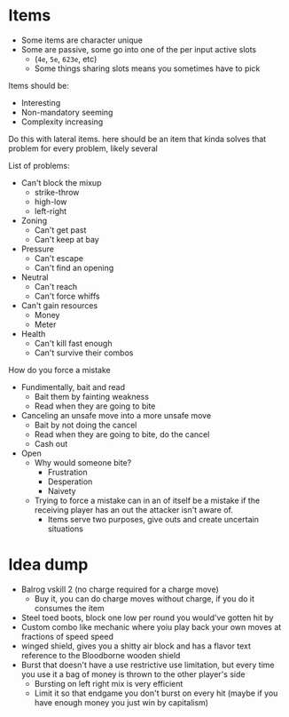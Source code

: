 # Items
- Some items are character unique
- Some are passive, some go into one of the per input active slots
	- (`4e`, `5e`, `623e`, etc)
	- Some things sharing slots means you sometimes have to pick

Items should be:
- Interesting
- Non-mandatory seeming
- Complexity increasing


Do this with lateral items. here should be an item that kinda solves that problem for every problem, likely several

List of problems:
- Can't block the mixup
	- strike-throw
	- high-low
	- left-right
- Zoning
	- Can't get past
	- Can't keep at bay
- Pressure
	- Can't escape
	- Can't find an opening
- Neutral
	- Can't reach
	- Can't force whiffs
- Can't gain resources
	- Money
	- Meter
- Health
	- Can't kill fast enough
	- Can't survive their combos

How do you force a mistake
- Fundimentally, bait and read
	- Bait them by fainting weakness
	- Read when they are going to bite
- Canceling an unsafe move into a more unsafe move
	- Bait by not doing the cancel
	- Read when they are going to bite, do the cancel
	- Cash out
- Open
	- Why would someone bite?
		- Frustration
		- Desperation
		- Naivety
	- Trying to force a mistake can in an of itself be a mistake if the receiving player has an out the attacker isn't aware of.
		- Items serve two purposes, give outs and create uncertain situations

# Idea dump
- Balrog vskill 2 (no charge required for a charge move)
	- Buy it, you can do charge moves without charge, if you do it consumes the item
- Steel toed boots, block one low per round you would've gotten hit by
- Custom combo like mechanic where yoiu play back your own moves at fractions of speed speed
- winged shield, gives you a shitty air block and has a flavor text reference to the Bloodborne wooden shield
- Burst that doesn't have a use restrictive use limitation, but every time you use it a bag of money is thrown to the other player's side
	- Bursting on left right mix is very efficient
	- Limit it so that endgame you don't burst on every hit (maybe if you have enough money you just win by capitalism)